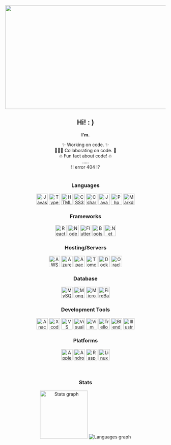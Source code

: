 <div align="center">
    <img src="https://i.pinimg.com/originals/bd/56/5d/bd565dcc0a556add0b0a0ed6b26d686e.gif"  height="325" width="750" />
</div>

<h2 align="center"> Hi! : )</h2>

<p align="center"> <b> I'm. </b> <p>
<p align="center"> ✨ Working on code. ✨ <br>
🧑‍🤝‍🧑 Collaborating on code. 🤝 <br>
🔥 Fun fact about code! 🔥 <br> 
 .....  <br>         
‼️ error 404 ⁉️

#

<div align="center">

<h3> <b> Languages </b> </h3>
    <img src="https://cdn.jsdelivr.net/gh/devicons/devicon/icons/javascript/javascript-plain.svg" height="35" alt="Javascript Logo"  />
    <img src="https://cdn.jsdelivr.net/gh/devicons/devicon@latest/icons/typescript/typescript-original.svg" height="35" alt="Typescript Logo"/>
    <img src="https://cdn.jsdelivr.net/gh/devicons/devicon/icons/html5/html5-original.svg" height="35" alt="HTML5 Logo"  />
    <img src="https://cdn.jsdelivr.net/gh/devicons/devicon/icons/css3/css3-original.svg" height="35" alt="CSS3 Logo"  />
    <img src="https://cdn.jsdelivr.net/gh/devicons/devicon/icons/csharp/csharp-original.svg" height="35" alt="Csharp Logo"  />
    <img src="https://cdn.jsdelivr.net/gh/devicons/devicon/icons/java/java-original.svg" height="35" alt="Java logo"  />
    <img src="https://cdn.jsdelivr.net/gh/devicons/devicon/icons/php/php-original.svg" height="35" alt="Php logo"  />
    <img src="https://cdn.jsdelivr.net/gh/devicons/devicon@latest/icons/markdown/markdown-original.svg" height="35" alt="Markdown logo" />
          

<h3> <b> Frameworks </b> </h3>
    <img src="https://cdn.jsdelivr.net/gh/devicons/devicon/icons/react/react-original.svg" height="35" alt="React logo"  />
    <img src="https://cdn.jsdelivr.net/gh/devicons/devicon/icons/nodejs/nodejs-original.svg" height="35" alt="NodeJS logo"  />
    <img src="https://cdn.jsdelivr.net/gh/devicons/devicon/icons/flutter/flutter-original.svg" height="35" alt="Flutter logo"  />
    <img src="https://cdn.jsdelivr.net/gh/devicons/devicon/icons/bootstrap/bootstrap-original.svg" height="35" alt="Bootstrap logo"  />
    <img src="https://cdn.jsdelivr.net/gh/devicons/devicon@latest/icons/dot-net/dot-net-plain-wordmark.svg" height="35" alt=".Net Logo"/>
          

<h3> <b> Hosting/Servers </b> </h3> 
   <img src="https://cdn.jsdelivr.net/gh/devicons/devicon@latest/icons/amazonwebservices/amazonwebservices-plain-wordmark.svg" height="35" alt="AWS logo"  />
   <img src="https://cdn.jsdelivr.net/gh/devicons/devicon/icons/azure/azure-original.svg" height="35" alt="Azure logo"  />
   <img src="https://cdn.jsdelivr.net/gh/devicons/devicon/icons/apache/apache-original.svg" height="35" alt="Apache logo"  />
   <img src="https://cdn.jsdelivr.net/gh/devicons/devicon/icons/tomcat/tomcat-original.svg" height="35" alt="Tomcat logo"  />
   <img src="https://cdn.jsdelivr.net/gh/devicons/devicon/icons/docker/docker-original.svg" height="35" alt="Docker logo"  />
    <img src="https://cdn.jsdelivr.net/gh/devicons/devicon@latest/icons/oracle/oracle-original.svg" height="35" alt="Oracle logo"/>
          

<h3> <b> Database </b></h3>
    <img src="https://cdn.jsdelivr.net/gh/devicons/devicon/icons/mysql/mysql-original.svg" height="35" alt="MySQL logo"  />
    <img src="https://cdn.jsdelivr.net/gh/devicons/devicon/icons/mongodb/mongodb-original.svg" height="35" alt="MongoDB logo"  />
    <img src="https://cdn.jsdelivr.net/gh/devicons/devicon/icons/microsoftsqlserver/microsoftsqlserver-plain.svg" height="35" alt="Microsoft SQL Server logo"  />
    <img src="https://cdn.jsdelivr.net/gh/devicons/devicon/icons/firebase/firebase-plain.svg" height="35" alt="FireBase logo"  />

<h3> <b>Development Tools</b> </h3>
    <img src="https://cdn.jsdelivr.net/gh/devicons/devicon/icons/anaconda/anaconda-original.svg" height="35" alt="Anaconda logo"  />
    <img src="https://cdn.jsdelivr.net/gh/devicons/devicon/icons/xcode/xcode-original.svg" height="35" alt="Xcode logo"  />
    <img src="https://cdn.jsdelivr.net/gh/devicons/devicon/icons/vscode/vscode-original.svg" height="35" alt="VS Code logo"  />
    <img src="https://cdn.jsdelivr.net/gh/devicons/devicon/icons/visualstudio/visualstudio-plain.svg" height="35" alt="Visual Studio logo"  />
    <img src="https://cdn.jsdelivr.net/gh/devicons/devicon/icons/vim/vim-original.svg" height="35" alt="Vim logo"  />
    <img src="https://cdn.jsdelivr.net/gh/devicons/devicon/icons/trello/trello-plain.svg" height="35" alt="Trello logo"  />
    <img src="https://cdn.jsdelivr.net/gh/devicons/devicon/icons/blender/blender-original.svg" height="35" alt="Blender logo"  />
    <img src="https://cdn.jsdelivr.net/gh/devicons/devicon/icons/illustrator/illustrator-plain.svg" height="35" alt="Illustrator logo"  />

<h3> <b> Platforms </b> </h3>
    <img src="https://cdn.jsdelivr.net/gh/devicons/devicon/icons/apple/apple-original.svg" height="35" alt="Apple logo"  />
    <img src="https://cdn.jsdelivr.net/gh/devicons/devicon/icons/android/android-original.svg" height="35" alt="Android logo"  />
    <img src="https://cdn.jsdelivr.net/gh/devicons/devicon/icons/raspberrypi/raspberrypi-original.svg" height="35" alt="RaspberryPi logo"  />
    <img src="https://cdn.jsdelivr.net/gh/devicons/devicon/icons/linux/linux-original.svg" height="35" alt="Linux logo"  />

</div>

<br> 

#

<div align="center">

<h3> <b> Stats </b> </h3>

  <img src="https://github-readme-stats.vercel.app/api?username=dwainXDL&hide_title=false&hide_rank=false&show_icons=true&include_all_commits=true&count_private=true&disable_animations=false&theme=catppuccin_mocha&locale=en&hide_border=true" height="150" alt="Stats graph"  />
  <img src="https://github-readme-stats.vercel.app/api/top-langs?username=dwainXDL&locale=en&hide_title=false&layout=compact&card_width=300&langs_count=6&theme=catppuccin_mocha&hide_border=true&custom_title=Languages" height="" alt="Languages graph"  />
</div>